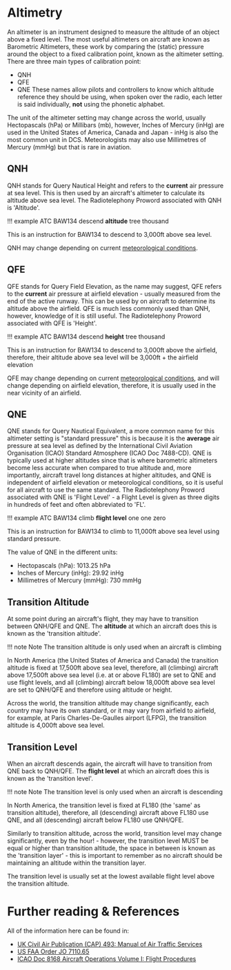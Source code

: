 # Altimetry

An altimeter is an instrument designed to measure the altitude of an object above a fixed level. The most useful altimeters on aircraft are known as Barometric Altimeters, these work by comparing the (static) pressure around the object to a fixed calibration point, known as the altimeter setting. There are three main types of calibration point:
- QNH
- QFE
- QNE
These names allow pilots and controllers to know which altitude reference they should be using, when spoken over the radio, each letter is said individually, **not** using the phonetic alphabet.

The unit of the altimeter setting may change across the world, usually Hectopascals (hPa) or Millibars (mb), however, Inches of Mercury (inHg) are used in the United States of America, Canada and Japan - inHg is also the most common unit in DCS. Meteorologists may also use Millimetres of Mercury (mmHg) but that is rare in aviation.

## QNH

QNH stands for Query Nautical Height and refers to the **current** air pressure at sea level. This is then used by an aircraft's altimeter to calculate its altitude above sea level. The Radiotelephony Proword associated with QNH is 'Altitude'.

!!! example ATC
	BAW134 descend **altitude** tree thousand

This is an instruction for BAW134 to descend to 3,000ft above sea level.

QNH may change depending on current [meteorological conditions](./meteorology.md).

## QFE

QFE stands for Query Field Elevation, as the name may suggest, QFE refers to the **current** air pressure at airfield elevation - usually measured from the end of the active runway. This can be used by on aircraft to determine its altitude above the airfield. QFE is much less commonly used than QNH, however, knowledge of it is still useful. The Radiotelephony Proword associated with QFE is 'Height'.

!!! example ATC
	BAW134 descend **height** tree thousand

This is an instruction for BAW134 to descend to 3,000ft above the airfield, therefore, their altitude above sea level will be 3,000ft + the airfield elevation

QFE may change depending on current [meteorological conditions](./meteorology.md), and will change depending on airfield elevation, therefore, it is usually used in the near vicinity of an airfield.

## QNE

QNE stands for Query Nautical Equivalent, a more common name for this altimeter setting is "standard pressure" this is because it is the **average** air pressure at sea level as defined by the International Civil Aviation Organisation (ICAO) Standard Atmosphere (ICAO Doc 7488-CD). QNE is typically used at higher altitudes since that is where barometric altimeters become less accurate when compared to true altitude and, more importantly, aircraft travel long distances at higher altitudes, and QNE is independent of airfield elevation or meteorological conditions, so it is useful for all aircraft to use the same standard. The Radiotelephony Proword associated with QNE is 'Flight Level' - a Flight Level is given as three digits in hundreds of feet and often abbreviated to 'FL'.

!!! example ATC
	BAW134 climb **flight level** one one zero

This is an instruction for BAW134 to climb to 11,000ft above sea level using standard pressure.

The value of QNE in the different units:
- Hectopascals (hPa): 1013.25 hPa
- Inches of Mercury (inHg): 29.92 inHg
- Millimetres of Mercury (mmHg): 730 mmHg

## Transition Altitude

At some point during an aircraft's flight, they may have to transition between QNH/QFE and QNE. The **altitude** at which an aircraft does this is known as the 'transition altitude'.

!!! note Note
	The transition altitude is only used when an aircraft is climbing

In North America (the United States of America and Canada) the transition altitude is fixed at 17,500ft above sea level, therefore, all (climbing) aircraft above 17,500ft above sea level (i.e. at or above FL180) are set to QNE and use flight levels, and all (climbing) aircraft below 18,000ft above sea level are set to QNH/QFE and therefore using altitude or height.

Across the world, the transition altitude may change significantly, each country may have its own standard, or it may vary from airfield to airfield, for example, at Paris Charles-De-Gaulles airport (LFPG), the transition altitude is 4,000ft above sea level.

## Transition Level

When an aircraft descends again, the aircraft will have to transition from QNE back to QNH/QFE. The **flight level** at which an aircraft does this is known as the 'transition level'.

!!! note Note
	The transition level is only used when an aircraft is descending

In North America, the transition level is fixed at FL180 (the 'same' as transition altitude), therefore, all (descending) aircraft above FL180 use QNE, and all (descending) aircraft below FL180 use QNH/QFE.

Similarly to transition altitude, across the world, transition level may change significantly, even by the hour! - however, the transition level MUST be equal or higher than transition altitude, the space in between is known as the 'transition layer' - this is important to remember as no aircraft should be maintaining an altitude within the transition layer.

The transition level is usually set at the lowest available flight level above the transition altitude.

# Further reading & References

All of the information here can be found in:
- [UK Civil Air Publication (CAP) 493: Manual of Air Traffic Services](https://publicapps.caa.co.uk/docs/33/CAP%20493%20Edition%2010%20(28%20March%202022).pdf)
- [US FAA Order JO 7110.65](https://www.faa.gov/documentLibrary/media/Order/7110.65AA_ATC_Basic_dtd_4-20-23_FINAL.pdf)
- [ICAO Doc 8168 Aircraft Operations Volume I: Flight Procedures](https://publicapps.caa.co.uk/docs/33/15-Ref09_Doc%208168%20PANS-OPS%20Vol%20I%20Flight%20Procedures.PDF)